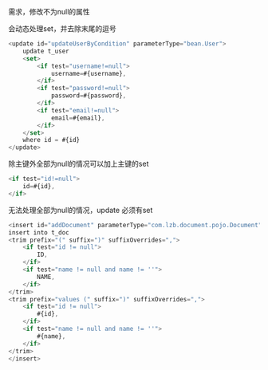 需求，修改不为null的属性

<set>会动态处理set，并去除末尾的逗号

```javascript
<update id="updateUserByCondition" parameterType="bean.User">
    update t_user
    <set>
        <if test="username!=null">
            username=#{username},
        </if>
        <if test="password!=null">
            password=#{password},
        </if>
        <if test="email!=null">
            email=#{email},
        </if>
    </set>
    where id = #{id}
</update>
```



除主键外全部为null的情况可以加上主键的set

```javascript
<if test="id!=null">
    id=#{id},
</if>
```

无法处理全部为null的情况，update 必须有set





```javascript
<insert id="addDocument" parameterType="com.lzb.document.pojo.Document">
insert into t_doc
<trim prefix="(" suffix=")" suffixOverrides=",">
    <if test="id != null">
        ID,
    </if>
    <if test="name != null and name != ''">
        NAME,
    </if>
</trim>
<trim prefix="values (" suffix=")" suffixOverrides=",">
    <if test="id != null">
        #{id},
    </if>
    <if test="name != null and name != ''">
        #{name},
    </if>
</trim>
</insert>

```


